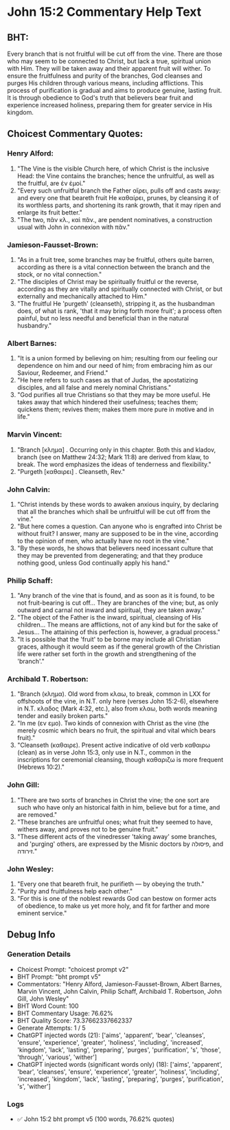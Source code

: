 # John 15:2 Commentary Help Text

## BHT:
Every branch that is not fruitful will be cut off from the vine. There are those who may seem to be connected to Christ, but lack a true, spiritual union with Him. They will be taken away and their apparent fruit will wither. To ensure the fruitfulness and purity of the branches, God cleanses and purges His children through various means, including afflictions. This process of purification is gradual and aims to produce genuine, lasting fruit. It is through obedience to God's truth that believers bear fruit and experience increased holiness, preparing them for greater service in His kingdom.

## Choicest Commentary Quotes:
### Henry Alford:
1. "The Vine is the visible Church here, of which Christ is the inclusive Head: the Vine contains the branches; hence the unfruitful, as well as the fruitful, are ἐν ἐμοί." 
2. "Every such unfruitful branch the Father αἴρει, pulls off and casts away: and every one that beareth fruit He καθαίρει, prunes, by cleansing it of its worthless parts, and shortening its rank growth, that it may ripen and enlarge its fruit better."
3. "The two, πᾶν κλ., καὶ πᾶν., are pendent nominatives, a construction usual with John in connexion with πᾶν."

### Jamieson-Fausset-Brown:
1. "As in a fruit tree, some branches may be fruitful, others quite barren, according as there is a vital connection between the branch and the stock, or no vital connection."
2. "The disciples of Christ may be spiritually fruitful or the reverse, according as they are vitally and spiritually connected with Christ, or but externally and mechanically attached to Him."
3. "The fruitful He 'purgeth' (cleanseth), stripping it, as the husbandman does, of what is rank, 'that it may bring forth more fruit'; a process often painful, but no less needful and beneficial than in the natural husbandry."

### Albert Barnes:
1. "It is a union formed by believing on him; resulting from our feeling our dependence on him and our need of him; from embracing him as our Saviour, Redeemer, and Friend."
2. "He here refers to such cases as that of Judas, the apostatizing disciples, and all false and merely nominal Christians."
3. "God purifies all true Christians so that they may be more useful. He takes away that which hindered their usefulness; teaches them; quickens them; revives them; makes them more pure in motive and in life."

### Marvin Vincent:
1. "Branch [κλημα] . Occurring only in this chapter. Both this and kladov, branch (see on Matthew 24:32; Mark 11:8) are derived from klaw, to break. The word emphasizes the ideas of tenderness and flexibility."
2. "Purgeth [καθαιρει] . Cleanseth, Rev."

### John Calvin:
1. "Christ intends by these words to awaken anxious inquiry, by declaring that all the branches which shall be unfruitful will be cut off from the vine."
2. "But here comes a question. Can anyone who is engrafted into Christ be without fruit? I answer, many are supposed to be in the vine, according to the opinion of men, who actually have no root in the vine."
3. "By these words, he shows that believers need incessant culture that they may be prevented from degenerating; and that they produce nothing good, unless God continually apply his hand."

### Philip Schaff:
1. "Any branch of the vine that is found, and as soon as it is found, to be not fruit-bearing is cut off... They are branches of the vine; but, as only outward and carnal not inward and spiritual, they are taken away."
2. "The object of the Father is the inward, spiritual, cleansing of His children... The means are afflictions, not of any kind but for the sake of Jesus... The attaining of this perfection is, however, a gradual process."
3. "It is possible that the 'fruit' to be borne may include all Christian graces, although it would seem as if the general growth of the Christian life were rather set forth in the growth and strengthening of the 'branch'."

### Archibald T. Robertson:
1. "Branch (κλημα). Old word from κλαω, to break, common in LXX for offshoots of the vine, in N.T. only here (verses John 15:2-6), elsewhere in N.T. κλαδος (Mark 4:32, etc.), also from κλαω, both words meaning tender and easily broken parts."
2. "In me (εν εμο). Two kinds of connexion with Christ as the vine (the merely cosmic which bears no fruit, the spiritual and vital which bears fruit)."
3. "Cleanseth (καθαιρε). Present active indicative of old verb καθαιρω (clean) as in verse John 15:3, only use in N.T., common in the inscriptions for ceremonial cleansing, though καθαριζω is more frequent (Hebrews 10:2)."

### John Gill:
1. "There are two sorts of branches in Christ the vine; the one sort are such who have only an historical faith in him, believe but for a time, and are removed."
2. "These branches are unfruitful ones; what fruit they seemed to have, withers away, and proves not to be genuine fruit."
3. "These different acts of the vinedresser 'taking away' some branches, and 'purging' others, are expressed by the Misnic doctors by פיסולה, and זירודה."

### John Wesley:
1. "Every one that beareth fruit, he purifieth — by obeying the truth."
2. "Purity and fruitfulness help each other."
3. "For this is one of the noblest rewards God can bestow on former acts of obedience, to make us yet more holy, and fit for farther and more eminent service."


## Debug Info
### Generation Details
- Choicest Prompt: "choicest prompt v2"
- BHT Prompt: "bht prompt v5"
- Commentators: "Henry Alford, Jamieson-Fausset-Brown, Albert Barnes, Marvin Vincent, John Calvin, Philip Schaff, Archibald T. Robertson, John Gill, John Wesley"
- BHT Word Count: 100
- BHT Commentary Usage: 76.62%
- BHT Quality Score: 73.37662337662337
- Generate Attempts: 1 / 5
- ChatGPT injected words (21):
	['aims', 'apparent', 'bear', 'cleanses', 'ensure', 'experience', 'greater', 'holiness', 'including', 'increased', 'kingdom', 'lack', 'lasting', 'preparing', 'purges', 'purification', 's', 'those', 'through', 'various', 'wither']
- ChatGPT injected words (significant words only) (18):
	['aims', 'apparent', 'bear', 'cleanses', 'ensure', 'experience', 'greater', 'holiness', 'including', 'increased', 'kingdom', 'lack', 'lasting', 'preparing', 'purges', 'purification', 's', 'wither']

### Logs
- ✅ John 15:2 bht prompt v5 (100 words, 76.62% quotes)